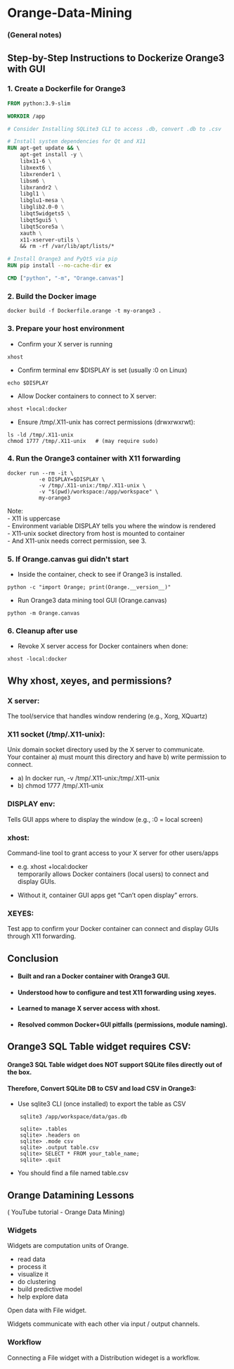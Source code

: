# Orange-Data-Mining  
### (General notes)  

## Step-by-Step Instructions to Dockerize Orange3 with GUI

### 1. Create a Dockerfile for Orange3

```dockerfile
FROM python:3.9-slim

WORKDIR /app

# Consider Installing SQLite3 CLI to access .db, convert .db to .csv

# Install system dependencies for Qt and X11
RUN apt-get update && \ 
    apt-get install -y \
    libx11-6 \
    libxext6 \
    libxrender1 \
    libsm6 \
    libxrandr2 \
    libgl1 \
    libglu1-mesa \
    libglib2.0-0 \
    libqt5widgets5 \
    libqt5gui5 \
    libqt5core5a \
    xauth \
    x11-xserver-utils \
    && rm -rf /var/lib/apt/lists/*

# Install Orange3 and PyQt5 via pip
RUN pip install --no-cache-dir ex

CMD ["python", "-m", "Orange.canvas"]
```
### 2. Build the Docker image

```
docker build -f Dockerfile.orange -t my-orange3 .
```

### 3. Prepare your host environment

- Confirm your X server is running 
```
xhost
```
- Confirm terminal env $DISPLAY is set (usually :0 on Linux)
```
echo $DISPLAY
```
- Allow Docker containers to connect to X server:
```
xhost +local:docker
```		
- Ensure /tmp/.X11-unix has correct permissions (drwxrwxrwt):
```
ls -ld /tmp/.X11-unix
chmod 1777 /tmp/.X11-unix   # (may require sudo)
```
### 4. Run the Orange3 container with X11 forwarding

```
docker run --rm -it \                            
          -e DISPLAY=$DISPLAY \
          -v /tmp/.X11-unix:/tmp/.X11-unix \
          -v "$(pwd)/workspace:/app/workspace" \
          my-orange3
```
Note:  
    - X11 is uppercase  
	- Environment variable DISPLAY tells you where the window is rendered  
	- X11-unix socket directory from host is mounted to container  
	- And X11-unix needs correct permission, see 3.

### 5. If Orange.canvas gui didn't start  

- Inside the container, check to see if Orange3 is installed.

```
python -c "import Orange; print(Orange.__version__)"
```  

- Run Orange3 data mining tool GUI (Orange.canvas)

```
python -m Orange.canvas
```  

### 6. Cleanup after use  

- Revoke X server access for Docker containers when done:

```
xhost -local:docker
```

## Why xhost, xeyes, and permissions?

### X server:  
The tool/service that handles window rendering (e.g., Xorg, XQuartz)

### X11 socket (/tmp/.X11-unix):  
Unix domain socket directory used by the X server to communicate.  
Your container a) must mount this directory and have b) write permission to connect.  
- a) In docker run, -v /tmp/.X11-unix:/tmp/.X11-unix  
- b) chmod 1777 /tmp/.X11-unix  
	
### DISPLAY env:  
Tells GUI apps where to display the window (e.g., :0 = local screen)  
	
### xhost:  
Command-line tool to grant access to your X server for other users/apps  

- e.g. xhost +local:docker   
    temporarily allows Docker containers (local users) to connect and display GUIs.  

- Without it, container GUI apps get “Can’t open display” errors.  

### XEYES:	
Test app to confirm your Docker container can connect and display GUIs through X11 forwarding.  


## Conclusion  

- #### Built and ran a Docker container with Orange3 GUI.  

- #### Understood how to configure and test X11 forwarding using xeyes.  

- #### Learned to manage X server access with xhost.  

- #### Resolved common Docker+GUI pitfalls (permissions, module naming).   
  
  
## Orange3 SQL Table widget requires CSV:  

#### Orange3 SQL Table widget does NOT support SQLite files directly out of the box.  

#### Therefore, Convert SQLite DB to CSV and load CSV in Orange3:  
- Use sqlite3 CLI (once installed) to export the table as CSV
```	
	sqlite3 /app/workspace/data/gas.db
```

```
	sqlite> .tables
	sqlite> .headers on
	sqlite> .mode csv
	sqlite> .output table.csv
	sqlite> SELECT * FROM your_table_name;
	sqlite> .quit
```	

- You should find a file named table.csv

## Orange Datamining Lessons  
( YouTube tutorial - Orange Data Mining)

### Widgets

Widgets are computation units of Orange.
- read data  
- process it  
- visualize it  
- do clustering  
- build predictive model  
- help explore data  

Open data with File widget.

Widgets communicate with each other via input / output channels.

### Workflow  

Connecting a File widget with a Distribution wideget is a workflow.



